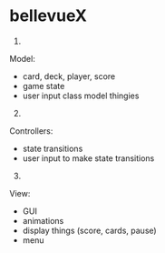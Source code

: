 bellevueX
=========

1) 
Model:
- card, deck, player, score 
- game state 
- user input class model thingies

2)
Controllers:
- state transitions
- user input to make state transitions

3) 
View:
- GUI
- animations
- display things (score, cards, pause)
- menu	
